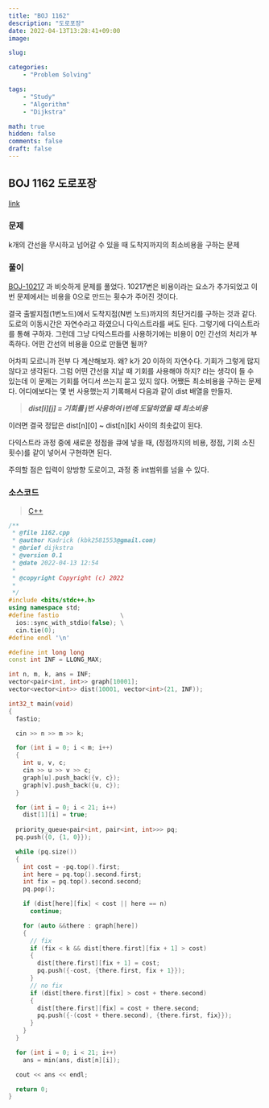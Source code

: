 ```yaml
---
title: "BOJ 1162"
description: "도로포장"
date: 2022-04-13T13:28:41+09:00
image:

slug: 

categories:
    - "Problem Solving"

tags:
    - "Study"
    - "Algorithm"
    - "Dijkstra"

math: true
hidden: false
comments: false
draft: false
---
```


## BOJ 1162 도로포장

[link](https://boj.kr/1162)

### 문제

k개의 간선을 무시하고 넘어갈 수 있을 때 도착지까지의 최소비용을 구하는 문제

### 풀이

[BOJ-10217](https://www.acmicpc.net/problem/10217) 과 비슷하게 문제를 풀었다.
10217번은 비용이라는 요소가 추가되었고 이번 문제에서는 비용을 0으로 만드는 횟수가 주어진 것이다.

결국 출발지점(1번노드)에서 도착지점(N번 노드)까지의 최단거리를 구하는 것과 같다. 도로의 이동시간은 자연수라고 하였으니 다익스트라를 써도 된다.
그렇기에 다익스트라를 통해 구하자. 그런데 그냥 다익스트라를 사용하기에는 비용이 0인 간선의 처리가 부족하다. 어떤 간선의 비용을 0으로 만들면 될까?

어차피 모르니까 전부 다 계산해보자. 왜? k가 20 이하의 자연수다. 기회가 그렇게 많지 않다고 생각된다.
그럼 어떤 간선을 지날 때 기회를 사용해야 하지? 라는 생각이 들 수 있는데 이 문제는 기회를 어디서 쓰는지 묻고 있지 않다. 어쨌든 최소비용을 구하는 문제다.
어디에보다는 몇 번 사용했는지 기록해서 다음과 같이 dist 배열을 만들자.

> ***dist[i][j] = 기회를 j번 사용하여 i번에 도달하였을 때 최소비용***

이러면 결국 정답은 dist[n][0] ~ dist[n][k] 사이의 최솟값이 된다.

다익스트라 과정 중에 새로운 정점을 큐에 넣을 때, (정점까지의 비용, 정점, 기회 소진 횟수)를 같이 넣어서 구현하면 된다.

주의할 점은 입력이 양방향 도로이고, 과정 중 int범위를 넘을 수 있다.

### 소스코드

> [C++](https://github.com/Kadrick/PS/blob/main/BOJ/1162.cpp)

```cpp
/**
 * @file 1162.cpp
 * @author Kadrick (kbk2581553@gmail.com)
 * @brief dijkstra
 * @version 0.1
 * @date 2022-04-13 12:54
 *
 * @copyright Copyright (c) 2022
 *
 */
#include <bits/stdc++.h>
using namespace std;
#define fastio                 \
  ios::sync_with_stdio(false); \
  cin.tie(0);
#define endl '\n'

#define int long long
const int INF = LLONG_MAX;

int n, m, k, ans = INF;
vector<pair<int, int>> graph[10001];
vector<vector<int>> dist(10001, vector<int>(21, INF));

int32_t main(void)
{
  fastio;

  cin >> n >> m >> k;

  for (int i = 0; i < m; i++)
  {
    int u, v, c;
    cin >> u >> v >> c;
    graph[u].push_back({v, c});
    graph[v].push_back({u, c});
  }

  for (int i = 0; i < 21; i++)
    dist[1][i] = true;
  
  priority_queue<pair<int, pair<int, int>>> pq;
  pq.push({0, {1, 0}});

  while (pq.size())
  {
    int cost = -pq.top().first;
    int here = pq.top().second.first;
    int fix = pq.top().second.second;
    pq.pop();

    if (dist[here][fix] < cost || here == n)
      continue;

    for (auto &&there : graph[here])
    {
      // fix
      if (fix < k && dist[there.first][fix + 1] > cost)
      {
        dist[there.first][fix + 1] = cost;
        pq.push({-cost, {there.first, fix + 1}});
      }
      // no fix
      if (dist[there.first][fix] > cost + there.second)
      {
        dist[there.first][fix] = cost + there.second;
        pq.push({-(cost + there.second), {there.first, fix}});
      }
    }
  }

  for (int i = 0; i < 21; i++)
    ans = min(ans, dist[n][i]);

  cout << ans << endl;

  return 0;
}
```
